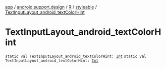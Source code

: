[app](../../../index.md) / [android.support.design](../../index.md) / [R](../index.md) / [styleable](index.md) / [TextInputLayout_android_textColorHint](.)

# TextInputLayout_android_textColorHint

`static val TextInputLayout_android_textColorHint: `[`Int`](https://kotlinlang.org/api/latest/jvm/stdlib/kotlin/-int/index.html)
`static val TextInputLayout_android_textColorHint: `[`Int`](https://kotlinlang.org/api/latest/jvm/stdlib/kotlin/-int/index.html)